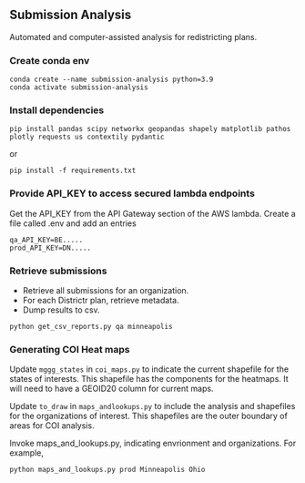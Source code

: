 ## Submission Analysis
Automated and computer-assisted analysis for redistricting plans.


### Create conda env
```
conda create --name submission-analysis python=3.9
conda activate submission-analysis
```

### Install dependencies
```
pip install pandas scipy networkx geopandas shapely matplotlib pathos plotly requests us contextily pydantic
```
or
```
pip install -f requirements.txt
```
### Provide API_KEY to access secured lambda endpoints
Get the API_KEY from the API Gateway section of the AWS lambda. 
Create a file called .env and add an entries 
```
qa_API_KEY=BE.....
prod_API_KEY=DN.....
```


### Retrieve submissions
* Retrieve all submissions for an organization.  
* For each Districtr plan, retrieve metadata.
* Dump results to csv.

```
python get_csv_reports.py qa minneapolis
```

### Generating COI Heat maps
Update `mggg_states` in `coi_maps.py` to indicate the current shapefile for the states of interests.  This shapefile
has the components for the heatmaps.  It will need to have a GEOID20 column for current maps.

Update `to_draw` in `maps_andlookups.py` to include the analysis and shapefiles for the organizations of interest. This shapefiles
are the outer boundary of areas for COI analysis.

Invoke maps_and_lookups.py, indicating envrionment and organizations.  For example, 

```
python maps_and_lookups.py prod Minneapolis Ohio
```